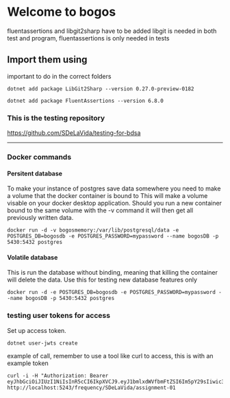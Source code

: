 # Welcome to bogos

fluentassertions and libgit2sharp have to be added
libgit is needed in both test and program, fluentassertions is only needed in tests

## Import them using

important to do in the correct folders

``dotnet add package LibGit2Sharp --version 0.27.0-preview-0182``

``dotnet add package FluentAssertions --version 6.8.0``

### This is the testing repository

<https://github.com/SDeLaVida/testing-for-bdsa>

---

### Docker commands

#### Persitent database

To make your instance of postgres save data somewhere you need to make a volume that the docker container is bound to
This will make a volume visable on your docker desktop application. Should you run a new container bound to the same volume with the -v command it will then get all previously written data. 

``docker run -d -v bogosmemory:/var/lib/postgresql/data -e POSTGRES_DB=bogosdb -e POSTGRES_PASSWORD=mypassword --name bogosDB -p 5430:5432 postgres``

#### Volatile database

This is run the database without binding, meaning that killing the container will delete the data. Use this for testing new database features only

``docker run -d -e POSTGRES_DB=bogosdb -e POSTGRES_PASSWORD=mypassword --name bogosDB -p 5430:5432 postgres``

### testing user tokens for access

Set up access token.

``` cli
dotnet user-jwts create
```

example of call, remember to use a tool like curl to access, this is with an example token

``` cli
curl -i -H "Authorization: Bearer eyJhbGciOiJIUzI1NiIsInR5cCI6IkpXVCJ9.eyJ1bmlxdWVfbmFtZSI6Im5pY29sIiwic3ViIjoibmljb2wiLCJqdGkiOiIyZTYwZWNlYSIsImF1ZCI6WyJodHRwOi8vbG9jYWxob3N0OjIzMDUzIiwiaHR0cHM6Ly9sb2NhbGhvc3Q6NDQzNzYiLCJodHRwOi8vbG9jYWxob3N0OjUyNDMiLCJodHRwczovL2xvY2FsaG9zdDo3MDI0Il0sIm5iZiI6MTY2OTM3NjA4MCwiZXhwIjoxNjc3MzI0ODgwLCJpYXQiOjE2NjkzNzYwODMsImlzcyI6ImRvdG5ldC11c2VyLWp3dHMifQ.LkEjAWeeVTOSK5cy5wNR3oy3ET4zOmLBlnCUy8YHcN0" http://localhost:5243/frequency/SDeLaVida/assignment-01
```
